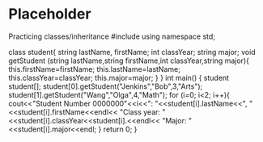 # Placeholder
Practicing classes/inheritance 
#include <iostream>
using namespace std;

class student{
  string lastName, firstName;
  int classYear;
  string major; 
  void getStudent (string lastName,string firstName,int classYear,string major){
    this.firstName=firstName;
    this.lastName=lastName;
    this.classYear=classYear;
    this.major=major;
  }
}
int main() {
  student student[];
  student[0].getStudent("Jenkins","Bob",3,"Arts");
  student[1].getStudent("Wang","Olga",4,"Math");
  for (i=0; i<2; i++){
    cout<<"Student Number 0000000"<<i<<": "<<student[i].lastName<<", "<<student[i].firstName<<endl<<
    "Class year: "<<student[i].classYear<<student[i].<<endl<<
    "Major: "<<student[i].major<<endl;
  }
  return 0;
}
